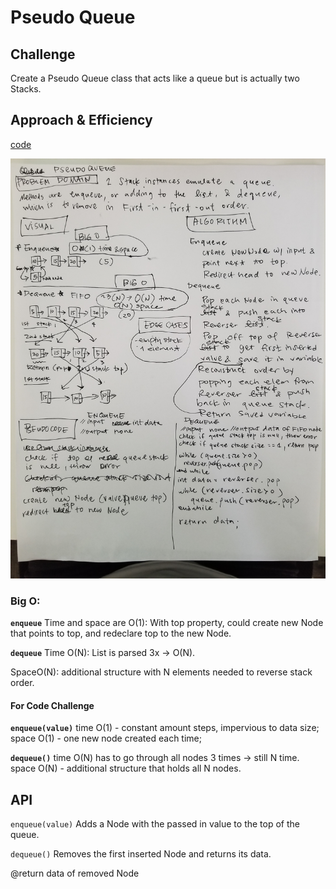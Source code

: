 # Pseudo Queue
<!-- Short summary or background information -->

## Challenge
<!-- Description of the challenge -->
Create a Pseudo Queue class that acts like a queue
but is actually two Stacks.

## Approach & Efficiency
[code](./src/main/java/pseudoqueue/QueueWithStacks.java)

![pseudoqueue](../401-code-challenges/assets/pseudoqueue.jpg)


### Big O:
**`enqueue`**
Time and space are O(1): With top property, could create new Node that points to top, 
and redeclare top to the new Node.

**`dequeue`**
Time O(N): List is parsed 3x -> O(N).

SpaceO(N): additional structure with N elements needed to reverse stack order.


#### For Code Challenge

**`enqueue(value)`** 
time O(1) - constant amount steps, impervious to data size; 
space O(1) - one new node created each time;

**`dequeue()`** 
time O(N) has to go through all nodes 3 times -> still N time.
space O(N) - additional structure that holds all N nodes.


## API

`enqueue(value)`
Adds a Node with the passed in value to the top of the queue.

`dequeue()`
Removes the first inserted Node and returns its data.

@return data of removed Node
